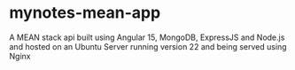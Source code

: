 # mynotes-mean-app
A MEAN stack api built using Angular 15, MongoDB, ExpressJS and Node.js and hosted on an Ubuntu Server running version 22 and being served using Nginx
